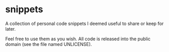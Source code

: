 # snippets
A collection of personal code snippets I deemed useful to share or keep for later.

Feel free to use them as you wish. All code is released into the public domain (see the file named UNLICENSE).
